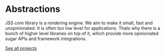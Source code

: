 # Abstractions

JSS core library is a rendering engine. We aim to make it small, fast and unopinionated.
It is often too low level for applications.
Thats why there is a bunch of higher level libraries on top of it, which provide more opinionated sugar APIs and framework integrations.

[See all projects](./external-projects.md)
